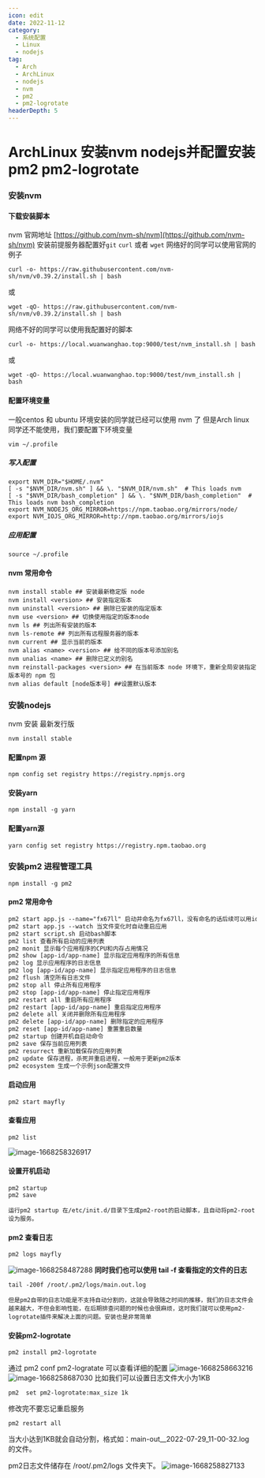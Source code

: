 ```yaml
---
icon: edit
date: 2022-11-12
category:
  - 系统配置
  - Linux
  - nodejs
tag:
  - Arch
  - ArchLinux
  - nodejs
  - nvm
  - pm2
  - pm2-logrotate
headerDepth: 5
---
```



# ArchLinux 安装nvm nodejs并配置安装pm2 pm2-logrotate
### 安装nvm
#### 下载安装脚本
nvm 官网地址 [https://github.com/nvm-sh/nvm](https://github.com/nvm-sh/nvm)
安装前提服务器配置好```git``` ```curl``` 或者 ```wget```
网络好的同学可以使用官网的例子 
```
curl -o- https://raw.githubusercontent.com/nvm-sh/nvm/v0.39.2/install.sh | bash
```
或
```
wget -qO- https://raw.githubusercontent.com/nvm-sh/nvm/v0.39.2/install.sh | bash
```
网络不好的同学可以使用我配置好的脚本
```
curl -o- https://local.wuanwanghao.top:9000/test/nvm_install.sh | bash
```
或
```
wget -qO- https://local.wuanwanghao.top:9000/test/nvm_install.sh | bash
```
#### 配置环境变量
一般centos 和 ubuntu 环境安装的同学就已经可以使用 nvm 了 但是Arch linux 同学还不能使用，我们要配置下环境变量
```
vim ~/.profile
```
##### 写入配置
```
export NVM_DIR="$HOME/.nvm"
[ -s "$NVM_DIR/nvm.sh" ] && \. "$NVM_DIR/nvm.sh"  # This loads nvm
[ -s "$NVM_DIR/bash_completion" ] && \. "$NVM_DIR/bash_completion"  # This loads nvm bash_completion
export NVM_NODEJS_ORG_MIRROR=https://npm.taobao.org/mirrors/node/
export NVM_IOJS_ORG_MIRROR=http://npm.taobao.org/mirrors/iojs
```
##### 应用配置
``` 
source ~/.profile
```

#### nvm 常用命令
```shell
nvm install stable ## 安装最新稳定版 node
nvm install <version> ## 安装指定版本
nvm uninstall <version> ## 删除已安装的指定版本
nvm use <version> ## 切换使用指定的版本node
nvm ls ## 列出所有安装的版本
nvm ls-remote ## 列出所有远程服务器的版本
nvm current ## 显示当前的版本
nvm alias <name> <version> ## 给不同的版本号添加别名
nvm unalias <name> ## 删除已定义的别名
nvm reinstall-packages <version> ## 在当前版本 node 环境下，重新全局安装指定版本号的 npm 包
nvm alias default [node版本号] ##设置默认版本
```
### 安装nodejs
nvm 安装 最新发行版
```shell
nvm install stable
```
#### 配置npm 源
```shell
npm config set registry https://registry.npmjs.org
```
#### 安装yarn
```shell
npm install -g yarn 
```
#### 配置yarn源
```shell
yarn config set registry https://registry.npm.taobao.org
```

### 安装pm2 进程管理工具
```
npm install -g pm2
```
#### pm2 常用命令
```txt
pm2 start app.js --name="fx67ll" 启动并命名为fx67ll，没有命名的话后续可以用id替代name
pm2 start app.js --watch 当文件变化时自动重启应用
pm2 start script.sh 启动bash脚本
pm2 list 查看所有启动的应用列表
pm2 monit 显示每个应用程序的CPU和内存占用情况
pm2 show [app-id/app-name] 显示指定应用程序的所有信息
pm2 log 显示应用程序的日志信息
pm2 log [app-id/app-name] 显示指定应用程序的日志信息
pm2 flush 清空所有日志文件
pm2 stop all 停止所有应用程序
pm2 stop [app-id/app-name] 停止指定应用程序
pm2 restart all 重启所有应用程序
pm2 restart [app-id/app-name] 重启指定应用程序
pm2 delete all 关闭并删除所有应用程序
pm2 delete [app-id/app-name] 删除指定的应用程序
pm2 reset [app-id/app-name] 重置重启数量
pm2 startup 创建开机自启动命令
pm2 save 保存当前应用列表
pm2 resurrect 重新加载保存的应用列表
pm2 update 保存进程，杀死并重启进程，一般用于更新pm2版本
pm2 ecosystem 生成一个示例json配置文件
```
#### 启动应用 
```
pm2 start mayfly
```
#### 查看应用
```
pm2 list
```
![image-1668258326917](https://local.wuanwanghao.top:9000/test/test/image-1668258326917.png)
#### 设置开机启动
```
pm2 startup
pm2 save
```
```运行pm2 startup 在/etc/init.d/目录下生成pm2-root的启动脚本，且自动将pm2-root设为服务。```
#### pm2 查看日志
```
pm2 logs mayfly
```
![image-1668258487288](https://local.wuanwanghao.top:9000/test/test/image-1668258487288.png)
**同时我们也可以使用 tail -f 查看指定的文件的日志**
```
tail -200f /root/.pm2/logs/main.out.log
```
```但是pm2自带的日志功能是不支持自动分割的，这就会导致随之时间的推移，我们的日志文件会越来越大，不但会影响性能，在后期排查问题的时候也会很麻烦，这时我们就可以使用pm2-logrotate插件来解决上面的问题。安装也是非常简单```
#### 安装pm2-logrotate
```
pm2 install pm2-logrotate
```
通过 pm2 conf pm2-logratate 可以查看详细的配置
![image-1668258663216](https://local.wuanwanghao.top:9000/test/test/image-1668258663216.png)
![image-1668258687030](https://local.wuanwanghao.top:9000/test/test/image-1668258687030.png)
比如我们可以设置日志文件大小为1KB
```
pm2  set pm2-logrotate:max_size 1k
```
修改完不要忘记重启服务
```
pm2 restart all
```
当大小达到1KB就会自动分割，格式如：main-out__2022-07-29_11-00-32.log 的文件。

pm2日志文件储存在 /root/.pm2/logs 文件夹下。
![image-1668258827133](https://local.wuanwanghao.top:9000/test/test/image-1668258827133.png)
